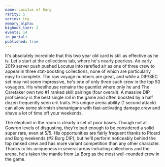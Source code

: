 ```yaml
---
name: Locutus of Borg
rarity: 5
series: tng
memory_alpha:
bigbook_tier: 2
events: 14
in_portal:
published: true
---
```


It's absolutely incredible that this two year old card is still as effective as he is. Let's start at the collections tab, where he's nearly peerless. An early 2019 server push pushed Locutus into rarefied air as one of three crew to appear in three stat-boosting collections, none of which are particularly easy to complete. The raw voyage numbers are great, and while a DIP/SEC set may not seem impressive, he's one of only three such crew in the top 50 voyagers. His wheelhouse remains the gauntlet where only he and The Caretaker own two #1 ranked skill pairings (four overall). A massive DIP proficiency is the best single roll in the game and often boosted by a half dozen frequently seen crit traits. His unique arena ability (1 second attack) can allow some skirmish shenanigans with fast-activating damage crew and shave a lot of time off your weekends.
   
The elephant in the room is clearly a set of poor bases. Though not at Gowron levels of disgusting, they're bad enough to be considered a solid super rare, even at 5/5. His opportunities are fairly frequent thanks to Picard and Borg weekends (#2 Borg DIP), but he'll perform noticeably behind the top ranked crew and has more variant competition than any other character. Thanks to his uniqueness in several areas including collections and the arena, he's taken the mantle from La Borg as the most well-rounded crew in the game. 
